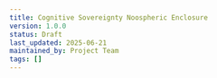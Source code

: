 ```yaml
---
title: Cognitive Sovereignty Noospheric Enclosure
version: 1.0.0
status: Draft
last_updated: 2025-06-21
maintained_by: Project Team
tags: []
---
```

